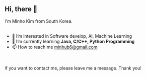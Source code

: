 <h2>Hi, there 👋</h2>
 I'm Minho Kim from South Korea. <br/><br/>

- 👀 I’m interested in Software develop, AI, Machine Learning
- 🌱 I’m currently learning **Java, C/C++, Python Programming**
- 📫 How to reach me minhub6@gmail.com
<br/>

If you want to contact me, please leave me a message. Thank you!

<!---
minhob/minhob is a ✨ special ✨ repository because its `README.md` (this file) appears on your GitHub profile.
You can click the Preview link to take a look at your changes.
--->
